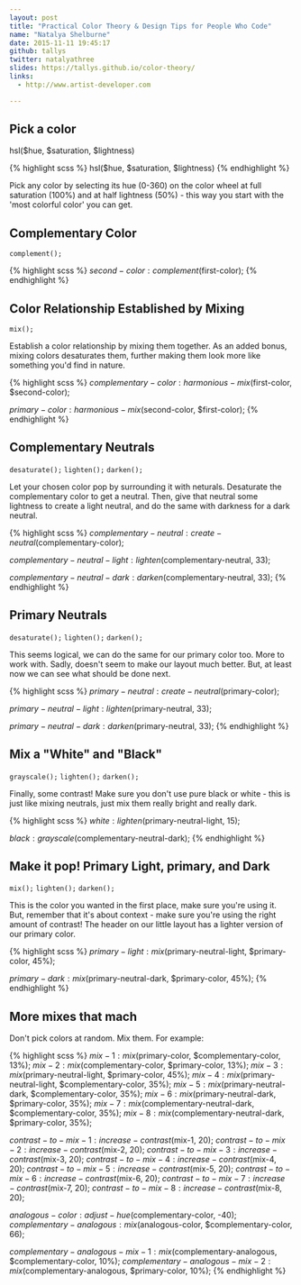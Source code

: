 ```yaml
---
layout: post
title: "Practical Color Theory & Design Tips for People Who Code"
name: "Natalya Shelburne"
date: 2015-11-11 19:45:17
github: tallys
twitter: natalyathree
slides: https://tallys.github.io/color-theory/
links:
  - http://www.artist-developer.com

---
```


## Pick a color

hsl($hue, $saturation, $lightness)

{% highlight scss %}
  hsl($hue, $saturation, $lightness)
{% endhighlight %}

Pick any color by selecting its hue (0-360) on the color wheel at full saturation (100%) and at half lightness (50%) - this way you start with the 'most colorful color' you can get.

## Complementary Color

`complement();`

{% highlight scss %}
  $second-color: complement($first-color);
{% endhighlight %}

## Color Relationship Established by Mixing

`mix();`

Establish a color relationship by mixing them together. As an added bonus, mixing colors desaturates them, further making them look more like something you'd find in nature.

{% highlight scss %}
  $complementary-color: harmonious-mix($first-color, $second-color);

  $primary-color: harmonious-mix($second-color, $first-color);
{% endhighlight %}

## Complementary Neutrals

`desaturate();` `lighten();` `darken();`

Let your chosen color pop by surrounding it with neturals. Desaturate the complementary color to get a neutral. Then, give that neutral some lightness to create a light neutral, and do the same with darkness for a dark neutral.

{% highlight scss %}
  $complementary-neutral: create-neutral($complementary-color);

  $complementary-neutral-light: lighten($complementary-neutral, 33);

  $complementary-neutral-dark: darken($complementary-neutral, 33);
{% endhighlight %}

## Primary Neutrals

`desaturate();` `lighten();` `darken();`

This seems logical, we can do the same for our primary color too. More to work with. Sadly, doesn't seem to make our layout much better. But, at least now we can see what should be done next.

{% highlight scss %}
  $primary-neutral: create-neutral($primary-color);

  $primary-neutral-light: lighten($primary-neutral, 33);

  $primary-neutral-dark: darken($primary-neutral, 33);
{% endhighlight %}

## Mix a "White" and "Black"

`grayscale();` `lighten();` `darken();`

Finally, some contrast! Make sure you don't use pure black or white - this is just like mixing neutrals, just mix them really bright and really dark.

{% highlight scss %}
  $white: lighten($primary-neutral-light, 15);

  $black: grayscale($complementary-neutral-dark);
{% endhighlight %}

## Make it pop! Primary Light, primary, and Dark

`mix();` `lighten();` `darken();`

This is the color you wanted in the first place, make sure you're using it. But, remember that it's about context - make sure you're using the right amount of contrast! The header on our little layout has a lighter version of our primary color.

{% highlight scss %}
  $primary-light: mix($primary-neutral-light, $primary-color, 45%);

  $primary-dark: mix($primary-neutral-dark, $primary-color, 45%);
{% endhighlight %}


## More mixes that mach

Don't pick colors at random. Mix them. For example:

{% highlight scss %}
  $mix-1: mix($primary-color, $complementary-color, 13%);
  $mix-2: mix($complementary-color, $primary-color, 13%);
  $mix-3: mix($primary-neutral-light, $primary-color, 45%);
  $mix-4: mix($primary-neutral-light, $complementary-color, 35%);
  $mix-5: mix($primary-neutral-dark, $complementary-color, 35%);
  $mix-6: mix($primary-neutral-dark, $primary-color, 35%);
  $mix-7: mix($complementary-neutral-dark, $complementary-color, 35%);
  $mix-8: mix($complementary-neutral-dark, $primary-color, 35%);

  $contrast-to-mix-1: increase-contrast($mix-1, 20);
  $contrast-to-mix-2: increase-contrast($mix-2, 20);
  $contrast-to-mix-3: increase-contrast($mix-3, 20);
  $contrast-to-mix-4: increase-contrast($mix-4, 20);
  $contrast-to-mix-5: increase-contrast($mix-5, 20);
  $contrast-to-mix-6: increase-contrast($mix-6, 20);
  $contrast-to-mix-7: increase-contrast($mix-7, 20);
  $contrast-to-mix-8: increase-contrast($mix-8, 20);

  $analogous-color: adjust-hue($complementary-color, -40);
  $complementary-analogous: mix($analogous-color, $complementary-color, 66);

  $complementary-analogous-mix-1: mix($complementary-analogous, $complementary-color, 10%);
  $complementary-analogous-mix-2: mix($complementary-analogous, $primary-color, 10%);
{% endhighlight %}
